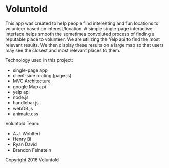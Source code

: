 # Voluntold

This app was created to help people find interesting and fun locations to volunteer based on interest/location.  A simple single-page interactive interface helps smooth the sometimes convoluted process of finding a reputable place to volunteer.  We are utilizing the Yelp api to find the most relevant results.  We then display these results on a large map so that users may see the closest and most relevant places to them.

Technology used in this project:

* single-page app
* client-side routing (page.js)
* MVC Architecture
* google Map api
* yelp api
* node.js
* handlebar.js
* webDB.js
* animate.css

Voluntold Team:

* A.J. Wohlfert
* Henry Bi
* Ryan David
* Brandon Feinstein

Copyright 2016 Voluntold
